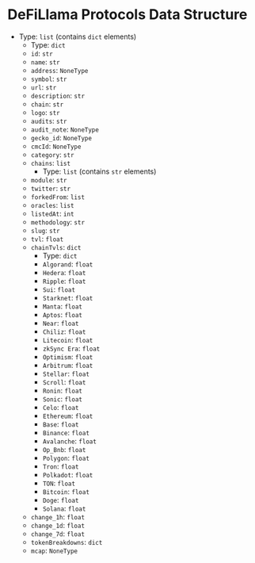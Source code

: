 # DeFiLlama Protocols Data Structure

- Type: `list` (contains `dict` elements)
  - Type: `dict`
  - `id`: `str`
  - `name`: `str`
  - `address`: `NoneType`
  - `symbol`: `str`
  - `url`: `str`
  - `description`: `str`
  - `chain`: `str`
  - `logo`: `str`
  - `audits`: `str`
  - `audit_note`: `NoneType`
  - `gecko_id`: `NoneType`
  - `cmcId`: `NoneType`
  - `category`: `str`
  - `chains`: `list`
    - Type: `list` (contains `str` elements)
  - `module`: `str`
  - `twitter`: `str`
  - `forkedFrom`: `list`
  - `oracles`: `list`
  - `listedAt`: `int`
  - `methodology`: `str`
  - `slug`: `str`
  - `tvl`: `float`
  - `chainTvls`: `dict`
    - Type: `dict`
    - `Algorand`: `float`
    - `Hedera`: `float`
    - `Ripple`: `float`
    - `Sui`: `float`
    - `Starknet`: `float`
    - `Manta`: `float`
    - `Aptos`: `float`
    - `Near`: `float`
    - `Chiliz`: `float`
    - `Litecoin`: `float`
    - `zkSync Era`: `float`
    - `Optimism`: `float`
    - `Arbitrum`: `float`
    - `Stellar`: `float`
    - `Scroll`: `float`
    - `Ronin`: `float`
    - `Sonic`: `float`
    - `Celo`: `float`
    - `Ethereum`: `float`
    - `Base`: `float`
    - `Binance`: `float`
    - `Avalanche`: `float`
    - `Op_Bnb`: `float`
    - `Polygon`: `float`
    - `Tron`: `float`
    - `Polkadot`: `float`
    - `TON`: `float`
    - `Bitcoin`: `float`
    - `Doge`: `float`
    - `Solana`: `float`
  - `change_1h`: `float`
  - `change_1d`: `float`
  - `change_7d`: `float`
  - `tokenBreakdowns`: `dict`
  - `mcap`: `NoneType`
